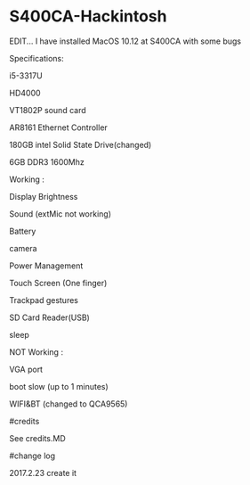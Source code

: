 # S400CA-Hackintosh
EDIT...
I have installed MacOS 10.12 at S400CA with some bugs

Specifications:

 i5-3317U
 
 HD4000 
 
 VT1802P sound card
 
 AR8161 Ethernet Controller
 
 180GB intel Solid State Drive(changed)
 
 6GB DDR3 1600Mhz

Working :

Display Brightness

Sound (extMic not working)

Battery

camera

Power Management

Touch Screen (One finger)

Trackpad gestures

SD Card Reader(USB)

sleep

NOT Working :

VGA port

boot slow (up to 1 minutes) 

WIFI&BT (changed to QCA9565)

#credits

See credits.MD

#change log

2017.2.23  create it
